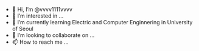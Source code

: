 - 👋 Hi, I’m @vvvv1111vvvv
- 👀 I’m interested in ...
- 🌱 I’m currently learning Electric and Computer Enginnering in University of Seoul
- 💞️ I’m looking to collaborate on ...
- 📫 How to reach me ...

<!---
vvvv1111vvvv/vvvv1111vvvv is a ✨ special ✨ repository because its `README.md` (this file) appears on your GitHub profile.
You can click the Preview link to take a look at your changes.
--->
